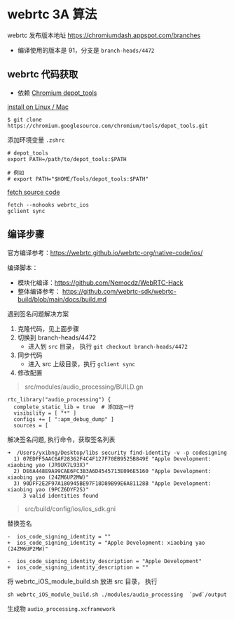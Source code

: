 # webrtc 3A 算法

webrtc 发布版本地址 https://chromiumdash.appspot.com/branches
- 编译使用的版本是 91，分支是 `branch-heads/4472`


## webrtc 代码获取

- 依赖 [Chromium depot_tools](https://webrtc.github.io/webrtc-org/native-code/development/prerequisite-sw/)

[install on Linux / Mac](https://commondatastorage.googleapis.com/chrome-infra-docs/flat/depot_tools/docs/html/depot_tools_tutorial.html#_setting_up)

```
$ git clone https://chromium.googlesource.com/chromium/tools/depot_tools.git
```

添加环境变量 `.zshrc`

```
# depot_tools
export PATH=/path/to/depot_tools:$PATH

# 例如
# export PATH="$HOME/Tools/depot_tools:$PATH"
```

[fetch source code](https://webrtc.github.io/webrtc-org/native-code/ios/)

```
fetch --nohooks webrtc_ios
gclient sync
```

## 编译步骤

 官方编译参考：https://webrtc.github.io/webrtc-org/native-code/ios/

 编译脚本： 
 - 模块化编译：https://github.com/Nemocdz/WebRTC-Hack
 - 整体编译参考： https://github.com/webrtc-sdk/webrtc-build/blob/main/docs/build.md


遇到签名问题解决方案




1. 克隆代码，见上面步骤
2. 切换到 branch-heads/4472
   - 进入到 `src` 目录， 执行 `git checkout branch-heads/4472`
3. 同步代码
    - 进入 src 上级目录，执行 `gclient sync`
4. 修改配置


> src/modules/audio_processing/BUILD.gn

```
rtc_library("audio_processing") {
  complete_static_lib = true  # 添加这一行
  visibility = [ "*" ]
  configs += [ ":apm_debug_dump" ]
  sources = [

```


解决签名问题, 执行命令，获取签名列表

```
➜  /Users/yxibng/Desktop/libs security find-identity -v -p codesigning
  1) 07EDFF5AAC6AF28362F4C4F127F70EB9525B849E "Apple Development: xiaobing yao (JR9UX7L93X)"
  2) DE6A448E9A99CAE6FC3B3A6D4545713E096E5160 "Apple Development: xiaobing yao (24ZM6UP2MW)"
  3) 90DFF2E2F97A180945BE97F18D89B99E6A81128B "Apple Development: xiaobing yao (9PCZ6DYF2S)"
     3 valid identities found
```


> src/build/config/ios/ios_sdk.gni

替换签名

```
-  ios_code_signing_identity = ""
+  ios_code_signing_identity = "Apple Development: xiaobing yao (24ZM6UP2MW)"

-  ios_code_signing_identity_description = "Apple Development"
+  ios_code_signing_identity_description = ""

```


将 webrtc_iOS_module_build.sh 放进 src 目录， 执行

```
sh webrtc_iOS_module_build.sh ./modules/audio_processing  `pwd`/output
```

生成物 `audio_processing.xcframework`













